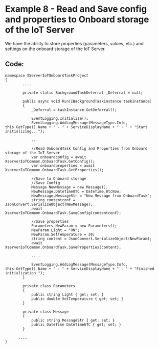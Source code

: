 # Example 8 - Read and Save config and properties to Onboard storage of the IoT Server

We have the ability to store properties (parameters, values, etc.) and settings on the onboard storage of the IoT Server.

## Code:

    namespace XServerIoTOnboardTaskProject
    {
            ....

            private static BackgroundTaskDeferral _Deferral = null;

            public async void Run(IBackgroundTaskInstance taskInstance)
            {
                _Deferral = taskInstance.GetDeferral();

                EventLogging.Initialize();
                EventLogging.AddLogMessage(MessageType.Info, this.GetType().Name + " - " + ServiceDisplayName + " - " + "Start initializing...");

                ... 
                
                //Read OnboardTask Config and Properties from Onboard storage of the IoT Server 
                var onboardconfig = await XserverIoTCommon.OnboardTask.GetConfig();
                var onboardproperties = await XserverIoTCommon.OnboardTask.GetProperties();

                //Save to Onboard storage
                //Save Config
                Message NewMessage = new Message();
                NewMessage.DateTimeUTC = DateTime.UtcNow;
                NewMessage.MessageStr = "New Message from OnboardTask";
                string contentconf = JsonConvert.SerializeObject(NewMessage);
                await XserverIoTCommon.OnboardTask.SaveConfig(contentconf);

                //Save properties
                Parameters NewParam = new Parameters();
                NewParam.Light = "ON";
                NewParam.SetTemperature = 30;
                string content = JsonConvert.SerializeObject(NewParam);
                await XserverIoTCommon.OnboardTask.SaveProperties(content);

                ....

                EventLogging.AddLogMessage(MessageType.Info, this.GetType().Name + " - " + ServiceDisplayName + " - " + "Finished initialization.");
            }

            private class Parameters
            {
                public string Light { get; set; }
                public double SetTemperature { get; set; }
            }

            private class Message
            {
                public string MessageStr { get; set; }
                public DateTime DateTimeUTC { get; set; }
            }

          ....
    }
